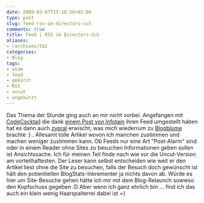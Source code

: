 ```yaml
---
date: 2009-03-07T15:10:56+02:00
type: post
slug: feed-rss-im-directors-cut
comments: true
title: Feed | RSS im Directors-Cut
aliases:
- /archives/542
categories:
- Blog
tags:
- atom
- feed
- gekürzt
- RSS
- uncut
- ungekürzt
---
```


Das Thema der Stunde ging auch an mir nicht vorbei. Angefangen mit
[CodeCocktail](http://codecocktail.wordpress.com) die dank [einem Post von Infotain](http://www.info-tain.de/gekrzte-feeds-jetzt-reichts-auch-mir)
ihren Feed umgestellt haben hat es dann auch
[zypral](http://var-log.de/2009/03/04/gekurzte-feeds-eine-unart/) erwischt,
was mich wiederrum zu
[Blogblume](http://blogblume.de/gekuerzte-feeds-bestrafen-den-leser/)
brachte :) .  Allesamt tolle Artikel wovon ich manchen zustimmen und machen
weniger zustimmen kann. Ob Feeds nur eine Art "Post-Alarm" sind oder in
einem Reader ohne Sites zu besuchen Informationen geben sollen ist
Ansichtssache. Ich für meinen Teil finde nach wie vor die Uncut-Version am
vorteilhaftesten. Der Leser kann selbst entscheiden wie weit er den Artikel
liest ohne die Site zu besuchen, falls der Besuch doch gewünscht ist hält
den potientiellen BlogStats-Inkrementer ja nichts davon ab. Würde es hier
um Site-Besuche gehen hätte ich mir mit dem Blog-Relaunch sowieso den
Kopfschuss gegeben :D Aber wenn ich ganz ehrlich bin ... find ich das auch
ein klein wenig Haarspalterrei dabei ist =)

